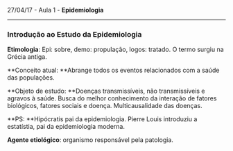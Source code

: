 27/04/17 - Aula 1 - **Epidemiologia**

---

### Introdução ao Estudo da Epidemiologia

**Etimologia**: Epi: sobre, demo: propulação, logos: tratado. O termo surgiu na Grécia antiga.

**Conceito atual: **Abrange todos os eventos relacionados com a saúde das populações.

**Objeto de estudo: **Doenças transmissíveis, não transmissíveis e agravos à saúde. Busca do melhor conhecimento da interação de fatores biológicos, fatores sociais  e doença. Multicausalidade das doenças.

**PS: **Hipócratis pai da epidemiologia. Pierre Louis introduziu a estatístia, pai da epidemiologia moderna.

**Agente etiológico**: organismo responsável pela patologia.

